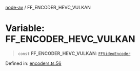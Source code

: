 [node-av](../globals.md) / FF\_ENCODER\_HEVC\_VULKAN

# Variable: FF\_ENCODER\_HEVC\_VULKAN

> `const` **FF\_ENCODER\_HEVC\_VULKAN**: [`FFVideoEncoder`](../type-aliases/FFVideoEncoder.md)

Defined in: [encoders.ts:56](https://github.com/seydx/av/blob/f8631fc881b394300b1479f511d55cf1c370a87f/src/constants/encoders.ts#L56)
